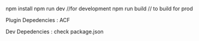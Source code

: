 npm install
npm run dev //for development
npm run build // to build for prod

Plugin Depedencies :
ACF

Dev Depedencies :
check package.json
